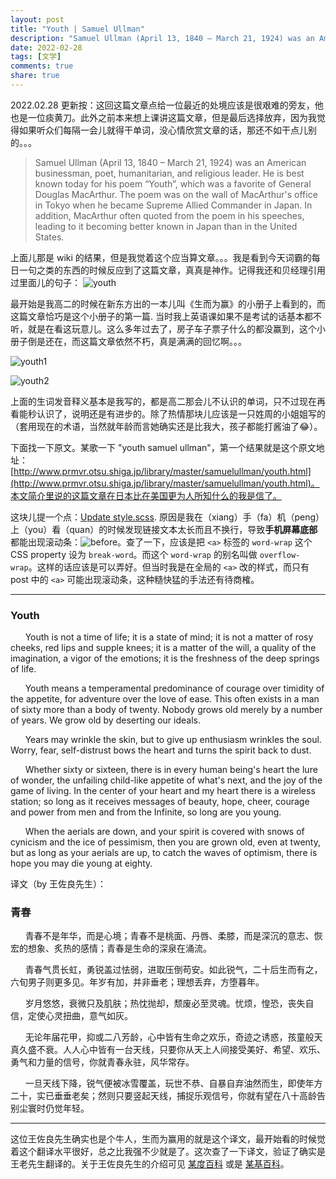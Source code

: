 ```yaml
---
layout: post
title: "Youth | Samuel Ullman"
description: "Samuel Ullman (April 13, 1840 – March 21, 1924) was an American businessman, poet, humanitarian, and religious leader. He is best known today for his poem “Youth”, which was a favorite of General Douglas MacArthur. The poem was on the wall of MacArthur's office in Tokyo when he became Supreme Allied Commander in Japan. In addition, MacArthur often quoted from the poem in his speeches, leading to it becoming better known in Japan than in the United States."
date: 2022-02-28
tags: [文学]
comments: true
share: true
---
```


2022.02.28 更新按：这回这篇文章点给一位最近的处境应该是很艰难的旁友，他也是一位痰黄刀。此外之前本来想上课讲这篇文章，但是最后选择放弃，因为我觉得如果听众们每隔一会儿就得干单词，没心情欣赏文章的话，那还不如干点儿别的。。。

> Samuel Ullman (April 13, 1840 – March 21, 1924) was an American businessman, poet, humanitarian, and religious leader. He is best known today for his poem “Youth”, which was a favorite of General Douglas MacArthur. The poem was on the wall of MacArthur's office in Tokyo when he became Supreme Allied Commander in Japan. In addition, MacArthur often quoted from the poem in his speeches, leading to it becoming better known in Japan than in the United States.

上面儿那是 wiki 的结果，但是我觉着这个应当算文章。。。我是看到今天词霸的每日一句之类的东西的时候反应到了这篇文章，真真是神作。记得我还和贝经理引用过里面儿的句子：
![youth](https://s4.ax1x.com/2022/02/28/buVi6A.png)

最开始是我高二的时候在新东方出的一本儿叫《生而为赢》的小册子上看到的，而这篇文章恰巧是这个小册子的第一篇. 当时我上英语课如果不是考试的话基本都不听，就是在看这玩意儿。这么多年过去了，房子车子票子什么的都没赢到，这个小册子倒是还在，而这篇文章依然不朽，真是满满的回忆啊。。。

![youth1](https://s4.ax1x.com/2022/02/28/buVVTf.jpg)

![youth2](https://s4.ax1x.com/2022/02/28/buVek8.jpg)

上面的生词发音释义基本是我写的，都是高二那会儿不认识的单词，只不过现在再看能秒认识了，说明还是有进步的。除了热情那块儿应该是一只姓周的小姐姐写的（套用现在的术语，当然就年龄而言她确实还是比我大，孩子都能打酱油了😂）。

下面找一下原文。某歌一下 "youth samuel ullman"，第一个结果就是这个原文地址：[http://www.prmvr.otsu.shiga.jp/library/master/samuelullman/youth.html](http://www.prmvr.otsu.shiga.jp/library/master/samuelullman/youth.html)。本文简介里说的这篇文章在日本比在美国更为人所知什么的我是信了。

这块儿提一个点：[Update style.scss](https://github.com/aweekj/kiko-now/pull/29/commits/776491e952e1d57ae6f70608d38fe3c09c3f1a94). 原因是我在（xiang）手（fa）机（peng）上（you）看（quan）的时候发现链接文本太长而且不换行，导致**手机屏幕底部**都能出现滚动条：![before](https://s4.ax1x.com/2022/02/28/buVE0P.png)。查了一下，应该是把 `<a>` 标签的 `word-wrap` 这个 CSS property 设为 `break-word`。而这个 `word-wrap` 的别名叫做 `overflow-wrap`。这样的话应该是可以弄好。但当时我是在全局的 `<a>` 改的样式，而只有 post 中的 `<a>` 可能出现滚动条，这种糙快猛的手法还有待商榷。

---

### Youth

&nbsp;&nbsp;&nbsp;&nbsp;&nbsp;&nbsp;Youth is not a time of life; it is a state of mind; it is not a matter of rosy cheeks, red lips and supple knees; it is a matter of the will, a quality of the imagination, a vigor of the emotions; it is the freshness of the deep springs of life.

&nbsp;&nbsp;&nbsp;&nbsp;&nbsp;&nbsp;Youth means a temperamental predominance of courage over timidity of the appetite, for adventure over the love of ease.  This often exists in a man of sixty more than a body of twenty.  Nobody grows old merely by a number of years.  We grow old by deserting our ideals.

&nbsp;&nbsp;&nbsp;&nbsp;&nbsp;&nbsp;Years may wrinkle the skin, but to give up enthusiasm wrinkles the soul.  Worry, fear, self-distrust bows the heart and turns the spirit back to dust.

&nbsp;&nbsp;&nbsp;&nbsp;&nbsp;&nbsp;Whether sixty or sixteen, there is in every human being's heart the lure of wonder, the unfailing child-like appetite of what's next, and the joy of the game of living.  In the center of your heart and my heart there is a wireless station; so long as it receives messages of beauty, hope, cheer, courage and power from men and from the Infinite, so long are you young.

&nbsp;&nbsp;&nbsp;&nbsp;&nbsp;&nbsp;When the aerials are down, and your spirit is covered with snows of cynicism and the ice of pessimism, then you are grown old, even at twenty, but as long as your aerials are up, to catch the waves of optimism, there is hope you may die young at eighty.


译文（by 王佐良先生）：

### 青春

&nbsp;&nbsp;&nbsp;&nbsp;&nbsp;&nbsp;青春不是年华，而是心境；青春不是桃面、丹唇、柔膝，而是深沉的意志、恢宏的想象、炙热的感情；青春是生命的深泉在涌流。

&nbsp;&nbsp;&nbsp;&nbsp;&nbsp;&nbsp;青春气贯长虹，勇锐盖过怯弱，进取压倒苟安。如此锐气，二十后生而有之，六旬男子则更多见。年岁有加，并非垂老；理想丢弃，方堕暮年。

&nbsp;&nbsp;&nbsp;&nbsp;&nbsp;&nbsp;岁月悠悠，衰微只及肌肤；热忱抛却，颓废必至灵魂。忧烦，惶恐，丧失自信，定使心灵扭曲，意气如灰。

&nbsp;&nbsp;&nbsp;&nbsp;&nbsp;&nbsp;无论年届花甲，抑或二八芳龄，心中皆有生命之欢乐，奇迹之诱惑，孩童般天真久盛不衰。人人心中皆有一台天线，只要你从天上人间接受美好、希望、欢乐、勇气和力量的信号，你就青春永驻，风华常存。

&nbsp;&nbsp;&nbsp;&nbsp;&nbsp;&nbsp;一旦天线下降，锐气便被冰雪覆盖，玩世不恭、自暴自弃油然而生，即使年方二十，实已垂垂老矣；然则只要竖起天线，捕捉乐观信号，你就有望在八十高龄告别尘寰时仍觉年轻。

---

这位王佐良先生确实也是个牛人，生而为赢用的就是这个译文，最开始看的时候觉着这个翻译水平很好，总之比我强不少就是了。这次查了一下译文，验证了确实是王老先生翻译的。关于王佐良先生的介绍可见 [某度百科](https://baike.baidu.com/item/王佐良/4903) 或是 [某基百科](https://zh.wikipedia.org/wiki/王佐良)。